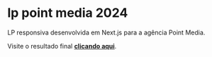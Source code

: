 # lp point media 2024

LP responsiva desenvolvida em Next.js para a agência Point Media.

Visite o resultado final **[clicando aqui](https://sitepoint-dev-gh.vercel.app/)**.

